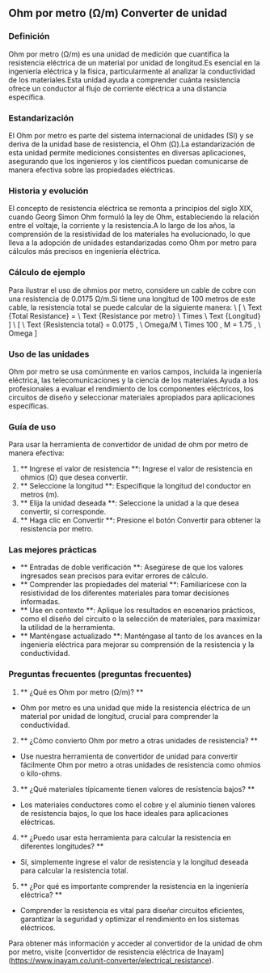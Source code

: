 ## Ohm por metro (Ω/m) Converter de unidad

### Definición
Ohm por metro (Ω/m) es una unidad de medición que cuantifica la resistencia eléctrica de un material por unidad de longitud.Es esencial en la ingeniería eléctrica y la física, particularmente al analizar la conductividad de los materiales.Esta unidad ayuda a comprender cuánta resistencia ofrece un conductor al flujo de corriente eléctrica a una distancia específica.

### Estandarización
El Ohm por metro es parte del sistema internacional de unidades (SI) y se deriva de la unidad base de resistencia, el Ohm (Ω).La estandarización de esta unidad permite mediciones consistentes en diversas aplicaciones, asegurando que los ingenieros y los científicos puedan comunicarse de manera efectiva sobre las propiedades eléctricas.

### Historia y evolución
El concepto de resistencia eléctrica se remonta a principios del siglo XIX, cuando Georg Simon Ohm formuló la ley de Ohm, estableciendo la relación entre el voltaje, la corriente y la resistencia.A lo largo de los años, la comprensión de la resistividad de los materiales ha evolucionado, lo que lleva a la adopción de unidades estandarizadas como Ohm por metro para cálculos más precisos en ingeniería eléctrica.

### Cálculo de ejemplo
Para ilustrar el uso de ohmios por metro, considere un cable de cobre con una resistencia de 0.0175 Ω/m.Si tiene una longitud de 100 metros de este cable, la resistencia total se puede calcular de la siguiente manera:
\ [
\ Text {Total Resistance} = \ Text {Resistance por metro} \ Times \ Text {Longitud}
\]
\ [
\ Text {Resistencia total} = 0.0175 \, \ Omega/M \ Times 100 \, M = 1.75 \, \ Omega
\]

### Uso de las unidades
Ohm por metro se usa comúnmente en varios campos, incluida la ingeniería eléctrica, las telecomunicaciones y la ciencia de los materiales.Ayuda a los profesionales a evaluar el rendimiento de los componentes eléctricos, los circuitos de diseño y seleccionar materiales apropiados para aplicaciones específicas.

### Guía de uso
Para usar la herramienta de convertidor de unidad de ohm por metro de manera efectiva:
1. ** Ingrese el valor de resistencia **: Ingrese el valor de resistencia en ohmios (Ω) que desea convertir.
2. ** Seleccione la longitud **: Especifique la longitud del conductor en metros (m).
3. ** Elija la unidad deseada **: Seleccione la unidad a la que desea convertir, si corresponde.
4. ** Haga clic en Convertir **: Presione el botón Convertir para obtener la resistencia por metro.

### Las mejores prácticas
- ** Entradas de doble verificación **: Asegúrese de que los valores ingresados ​​sean precisos para evitar errores de cálculo.
- ** Comprender las propiedades del material **: Familiarícese con la resistividad de los diferentes materiales para tomar decisiones informadas.
- ** Use en contexto **: Aplique los resultados en escenarios prácticos, como el diseño del circuito o la selección de materiales, para maximizar la utilidad de la herramienta.
- ** Manténgase actualizado **: Manténgase al tanto de los avances en la ingeniería eléctrica para mejorar su comprensión de la resistencia y la conductividad.

### Preguntas frecuentes (preguntas frecuentes)

1. ** ¿Qué es Ohm por metro (Ω/m)? **
- Ohm por metro es una unidad que mide la resistencia eléctrica de un material por unidad de longitud, crucial para comprender la conductividad.

2. ** ¿Cómo convierto Ohm por metro a otras unidades de resistencia? **
- Use nuestra herramienta de convertidor de unidad para convertir fácilmente Ohm por metro a otras unidades de resistencia como ohmios o kilo-ohms.

3. ** ¿Qué materiales típicamente tienen valores de resistencia bajos? **
- Los materiales conductores como el cobre y el aluminio tienen valores de resistencia bajos, lo que los hace ideales para aplicaciones eléctricas.

4. ** ¿Puedo usar esta herramienta para calcular la resistencia en diferentes longitudes? **
- Sí, simplemente ingrese el valor de resistencia y la longitud deseada para calcular la resistencia total.

5. ** ¿Por qué es importante comprender la resistencia en la ingeniería eléctrica? **
- Comprender la resistencia es vital para diseñar circuitos eficientes, garantizar la seguridad y optimizar el rendimiento en los sistemas eléctricos.

Para obtener más información y acceder al convertidor de la unidad de ohm por metro, visite [convertidor de resistencia eléctrica de Inayam] (https://www.inayam.co/unit-converter/electrical_resistance).